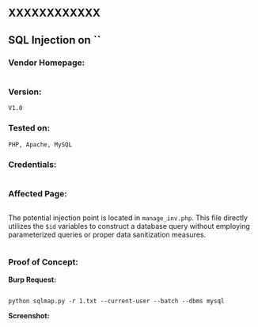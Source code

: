 ## XXXXXXXXXXXX

## SQL Injection on ``

### Vendor Homepage:

```

```

### Version:

```
V1.0
```

### Tested on:

```
PHP, Apache, MySQL
```

### Credentials:

```

```

### Affected Page:

```

```

The potential injection point is located in `manage_inv.php`. This file directly utilizes the `$id`  variables to construct a database query without employing parameterized queries or proper data sanitization measures.

```

```

### Proof of Concept:

**Burp Request:**

```

```

```
python sqlmap.py -r 1.txt --current-user --batch --dbms mysql
```

**Screenshot:**

